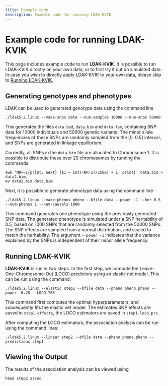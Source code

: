 ```yaml
---
title: Example code
description: Example code for running LDAK-KVIK
---
```


# Example code for running LDAK-KVIK

This page includes example code to run **LDAK-KVIK**. It is possible to run LDAK-KVIK directly on your own data, or to first try it out on simulated data. In case you wish to directly apply LDAK-KVIK to your own data, please skip to [Running LDAK-KVIK](#Running-LDAK-KVIK).

## Generating genotypes and phenotypes

LDAK can be used to generated genotype data using the command line
```
./ldak5.2.linux --make-snps data --num-samples 10000 --num-snps 50000
```
This generates the files `data.bed`, `data.bim` and `data.fam`, containing SNP data for 10000 individuals and 50000 genetic variants. The minor allele frequencies of these SNPs are randomly sampled from the [0, 0.5] interval, and SNPs are generated in linkage equilibrium.

Currently, all SNPs in the `data.bim` file are allocated to Chromosome 1. It is possible to distribute these over 20 chromosomes by running the commands:
```
awk 'NR==1{print; next} {$1 = int((NR-1)/2500) + 1; print}' data.bim > data2.bim
mv data2.bim data.bim
``` 

Next, it is possible to generate phenotype data using the command line
```
./ldak5.2.linux --make-phenos pheno --bfile data --power -1 --her 0.5 --num-phenos 1 --num-causals 1000
```
This command generates one phenotype using the previously generated SNP data. The generated phenotype is simulated under a SNP heritability of 0.5, based on 1000 SNPs that are randomly selected from the 50000 SNPs. The SNP effects are sampled from a normal distribution, and scaled to match the heritability. The argument `--power -1` indicates that the variance explained by the SNPs is independent of their minor allele frequency.   

<a id="Running-LDAK-KVIK"></a>

## Running LDAK-KVIK

**LDAK-KVIK** is run in two steps. In the first step, we compute the Leave-One-Chromosome-Out (LOCO) predictors using an elastic net model. This can be run using the command:
```
./ldak5.2.linux --elastic step1 --bfile data --pheno pheno.pheno --power -0.25 --LOCO YES 
```
This command first computes the optimal hyperparameters, and subsequently fits the elastic net model. The estimates SNP effects are saved in `step1.effects`, the LOCO estimators are saved in `step1.loco.prs`.

After computing the LOCO estimators, the association analysis can be run using the command lines:
```
./ldak5.2.linux --linear step2 --bfile data --pheno pheno.pheno --predictions step1
```

## Viewing the Output

The results of the association analysis can be viewed using
```
head step2.assoc
```
